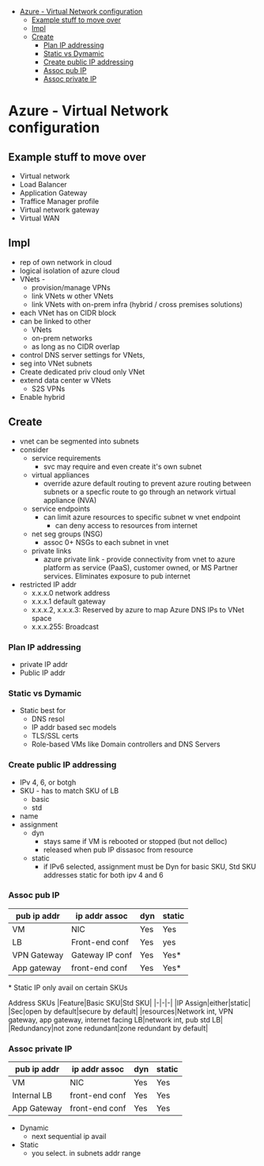 - [Azure - Virtual Network configuration](#azure---virtual-network-configuration)
  - [Example stuff to move over](#example-stuff-to-move-over)
  - [Impl](#impl)
  - [Create](#create)
    - [Plan IP addressing](#plan-ip-addressing)
    - [Static vs Dymamic](#static-vs-dymamic)
    - [Create public IP addressing](#create-public-ip-addressing)
    - [Assoc pub IP](#assoc-pub-ip)
    - [Assoc private IP](#assoc-private-ip)
# Azure - Virtual Network configuration

## Example stuff to move over
* Virtual network
* Load Balancer
* Application Gateway
* Traffice Manager profile
* Virtual network gateway
* Virtual WAN

## Impl
* rep of own network in cloud
* logical isolation of azure cloud 
* VNets - 
  * provision/manage VPNs
  * link VNets w other VNets
  * link VNets with on-prem infra (hybrid / cross premises solutions)
* each VNet has on CIDR block
* can be linked to other 
    * VNets
    * on-prem networks
  * as long as no CIDR overlap
* control DNS server settings for VNets,
* seg into VNet subnets
* Create dedicated priv cloud only VNet
* extend data center w VNets
  * S2S VPNs
* Enable hybrid 

## Create
* vnet can be segmented into subnets
* consider
  * service requirements    
    * svc may require and even create it's own subnet
  * virtual appliances
    * override azure default routing to prevent azure routing between subnets or a specfic route to go through an network virtual appliance (NVA)
  * service endpoints
    * can limit azure resources to specific subnet w vnet endpoint
      * can deny access to resources from internet
  * net seg groups (NSG)
    * assoc 0+ NSGs to each subnet in vnet
  * private links
    * azure private link - provide connectivity from vnet to azure platform as service (PaaS), customer owned, or MS Partner services.  Eliminates exposure to pub internet
* restricted IP addr
  * x.x.x.0 network address
  * x.x.x.1 default gateway
  * x.x.x.2, x.x.x.3: Reserved by azure to map Azure DNS IPs to VNet space
  * x.x.x.255: Broadcast

### Plan IP addressing
* private IP addr
* Public IP addr

### Static vs Dymamic
* Static best for
  * DNS resol
  * IP addr based sec models
  * TLS/SSL certs
  * Role-based VMs like Domain controllers and DNS Servers

### Create public IP addressing
* IPv 4, 6, or botgh
* SKU - has to match SKU of LB 
  * basic
  * std
* name
* assignment
  * dyn
    * stays same if VM is rebooted or stopped (but not delloc)
    * released when pub IP dissasoc from resource
  * static
    * if IPv6 selected, assignment must be Dyn for basic SKU, Std SKU addresses static for both ipv 4 and 6

### Assoc pub IP
|pub ip addr|ip addr assoc|dyn|static|
|-|-|-|-|
|VM|NIC|Yes|Yes|
|LB|Front-end conf|Yes|yes|
|VPN Gateway|Gateway IP conf|Yes|Yes*|
|App gateway|front-end conf|Yes|Yes*|
\* Static IP only avail on certain SKUs

Address SKUs
|Feature|Basic SKU|Std SKU|
|-|-|-|
|IP Assign|either|static|
|Sec|open by default|secure by default|
|resources|Network int, VPN gateway, app gateway, internet facing LB|network int, pub std LB|
|Redundancy|not zone redundant|zone redundant by default|

### Assoc private IP
|pub ip addr|ip addr assoc|dyn|static|
|-|-|-|-|
|VM|NIC|Yes|Yes|
|Internal LB|front-end conf|Yes|Yes|
|App Gateway|front-end conf|Yes|Yes|

* Dynamic
  * next sequential ip avail
* Static
  * you select. in subnets addr range